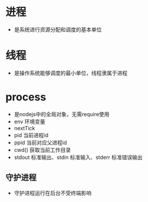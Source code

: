 # 进程
- 是系统进行资源分配和调度的基本单位

# 线程
- 是操作系统能够调度的最小单位，线程隶属于进程

# process
- 是nodejs中的全局对象，无需require使用
- env   环境变量
- nextTick  
- pid   当前进程id
- ppid  当前对应父进程id
- cwd() 获取当前工作目录
- stdout 标准输出、stdin 标准输入、stderr 标准错误输出

## 守护进程
- 守护进程运行在后台不受终端影响